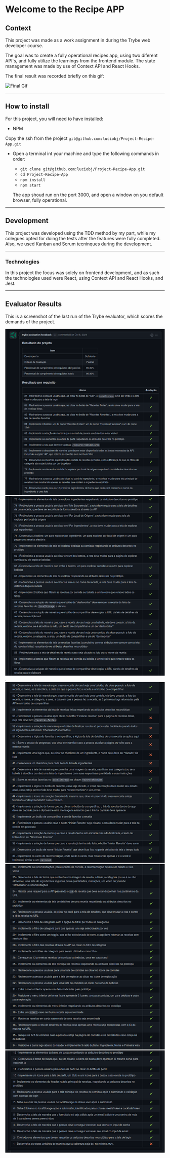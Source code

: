 # Welcome to the Recipe APP

## Context

This project was made as a work assignment in during the Trybe web developer course.

The goal was to create a fully operational recipes app, using two diferent API's, and fully utilize the learnings from the frontend module. The state management was made by use of Context API and React Hooks.

The final result was recorded briefly on this gif:

![Final Gif](./public/final.gif)

---

## How to install

For this project, you will need to have installed:
- NPM

Copy the ssh from the project `git@github.com:luciobj/Project-Recipe-App.git`

* Open a terminal int your machine and type the following commands in order:

  * `git clone git@github.com:luciobj/Project-Recipe-App.git`
  * `cd Project-Recipe-App`
  * `npm install`
  * `npm start`

  The app shoud run on the port 3000, and open a window on you default browser, fully operational.

---

## Development

This project was developed using the TDD method by my part, while my colegues opted for doing the tests after the features were fully completed. Also, we used Kanban and Scrum tecninques during the development.

---

### Technologies

In this project the focus was solely on frontend development, and as such the technologies used were React, using Context API and React Hooks, and Jest.

---

## Evaluator Results

This is a screenshot of the last run of the Trybe evaluator, which scores the demands of the project.

![Evaluator Results 1](./public/evaluator-results-1.png)
![Evaluator Results 2](./public/evaluator-results-2.png)
![Evaluator Results 3](./public/evaluator-results-3.png)
![Evaluator Results 4](./public/evaluator-results-4.png)
![Evaluator Results 5](./public/evaluator-results-5.png)
![Evaluator Results 6](./public/evaluator-results-6.png)
